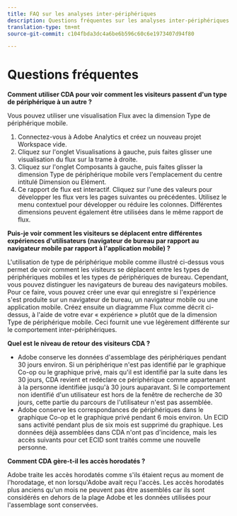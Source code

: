 ```yaml
---
title: FAQ sur les analyses inter-périphériques
description: Questions fréquentes sur les analyses inter-périphériques
translation-type: tm+mt
source-git-commit: c104fbda3dc4a6be6b596c60c6e1973407d94f80

---
```



# Questions fréquentes

**Comment utiliser CDA pour voir comment les visiteurs passent d'un type de périphérique à un autre ?**

Vous pouvez utiliser une visualisation Flux avec la dimension Type de périphérique mobile.

1. Connectez-vous à Adobe Analytics et créez un nouveau projet Workspace vide.
2. Cliquez sur l'onglet Visualisations à gauche, puis faites glisser une visualisation du flux sur la trame à droite.
3. Cliquez sur l'onglet Composants à gauche, puis faites glisser la dimension Type de périphérique mobile vers l'emplacement du centre intitulé Dimension ou Elément.
4. Ce rapport de flux est interactif. Cliquez sur l'une des valeurs pour développer les flux vers les pages suivantes ou précédentes. Utilisez le menu contextuel pour développer ou réduire les colonnes. Différentes dimensions peuvent également être utilisées dans le même rapport de flux.

**Puis-je voir comment les visiteurs se déplacent entre différentes expériences d'utilisateurs (navigateur de bureau par rapport au navigateur mobile par rapport à l'application mobile) ?**

L'utilisation de type de périphérique mobile comme illustré ci-dessus vous permet de voir comment les visiteurs se déplacent entre les types de périphériques mobiles et les types de périphériques de bureau. Cependant, vous pouvez distinguer les navigateurs de bureau des navigateurs mobiles. Pour ce faire, vous pouvez créer une evar qui enregistre si l'expérience s'est produite sur un navigateur de bureau, un navigateur mobile ou une application mobile. Créez ensuite un diagramme Flux comme décrit ci-dessus, à l'aide de votre evar « expérience » plutôt que de la dimension Type de périphérique mobile. Ceci fournit une vue légèrement différente sur le comportement inter-périphériques.

**Quel est le niveau de retour des visiteurs CDA ?**

* Adobe conserve les données d'assemblage des périphériques pendant 30 jours environ. Si un périphérique n'est pas identifié par le graphique Co-op ou le graphique privé, mais qu'il est identifié par la suite dans les 30 jours, CDA revient et redéclare ce périphérique comme appartenant à la personne identifiée jusqu'à 30 jours auparavant. Si le comportement non identifié d'un utilisateur est hors de la fenêtre de recherche de 30 jours, cette partie du parcours de l'utilisateur n'est pas assemblée.
* Adobe conserve les correspondances de périphériques dans le graphique Co-op et le graphique privé pendant 6 mois environ. Un ECID sans activité pendant plus de six mois est supprimé du graphique. Les données déjà assemblées dans CDA n'ont pas d'incidence, mais les accès suivants pour cet ECID sont traités comme une nouvelle personne.

**Comment CDA gère-t-il les accès horodatés ?**

Adobe traite les accès horodatés comme s'ils étaient reçus au moment de l'horodatage, et non lorsqu'Adobe avait reçu l'accès. Les accès horodatés plus anciens qu'un mois ne peuvent pas être assemblés car ils sont considérés en dehors de la plage Adobe et les données utilisées pour l'assemblage sont conservées.
